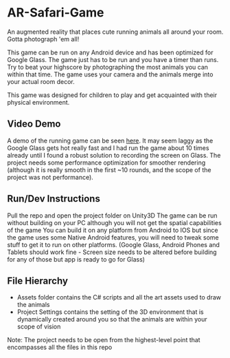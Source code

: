 # AR-Safari-Game
An augmented reality that places cute running animals all around your room. Gotta photograph 'em all!

This game can be run on any Android device and has been optimized for Google Glass. The game just has to be run and you have a timer than runs. Try to beat your highscore by photographing the most animals you can within that time. The game uses your camera and the animals merge into your actual room decor.

This game was designed for children to play and get acquainted with their physical environment.

## Video Demo
A demo of the running game can be seen [here](videoName.mp4). It may seem laggy as the Google Glass gets hot really fast and I had run the game about 10 times already until I found a robust solution to recording the screen on Glass. The project needs some performance optimization for smoother rendering (although it is really smooth in the first ~10 rounds, and the scope of the project was not performance).

## Run/Dev Instructions
Pull the repo and open the project folder on Unity3D
The game can be run without building on your PC although you will not get the spatial capabilities of the game
You can build it on any platform from Android to IOS but since the game uses some Native Android features, you will need to tweak some stuff to get it to run on other platforms.
(Google Glass, Android Phones and Tablets should work fine - Screen size needs to be altered before building for any of those but app is ready to go for Glass)

## File Hierarchy
* Assets folder contains the C# scripts and all the art assets used to draw the animals
* Project Settings contains the setting of the 3D environment that is dynamically created around you so that the animals are within your scope of vision

Note: The project needs to be open from the highest-level point that encompasses all the files in this repo
